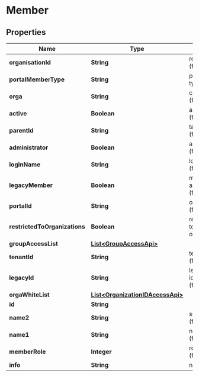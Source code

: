 
# Member

## Properties
Name | Type | Description | Notes
------------ | ------------- | ------------- | -------------
**organisationId** | **String** | root organisation (filterable/sortable) | 
**portalMemberType** | **String** | portal member type |  [optional]
**orga** | **String** | client no (filterable/sortable) | 
**active** | **Boolean** | active (filterable/sortable) |  [optional]
**parentId** | **String** | tax advisor (filterable/sortable) |  [optional]
**administrator** | **Boolean** | admin (filterable/sortable) |  [optional]
**loginName** | **String** | login name (filterable/sortable) | 
**legacyMember** | **Boolean** | member of legacy application (filterable/sortable) |  [optional]
**portalId** | **String** | online portal id (filterable/sortable) |  [optional]
**restrictedToOrganizations** | **Boolean** | restricted access to configured organizations only |  [optional]
**groupAccessList** | [**List&lt;GroupAccessApi&gt;**](GroupAccessApi.md) |  |  [optional]
**tenantId** | **String** | tenant id (filterable/sortable) |  [optional]
**legacyId** | **String** | legacy application id (filterable/sortable) |  [optional]
**orgaWhiteList** | [**List&lt;OrganizationIDAccessApi&gt;**](OrganizationIDAccessApi.md) |  |  [optional]
**id** | **String** |  |  [optional]
**name2** | **String** | surname (filterable/sortable) |  [optional]
**name1** | **String** | name (filterable/sortable) |  [optional]
**memberRole** | **Integer** | role (filterable/sortable) | 
**info** | **String** | name |  [optional]



